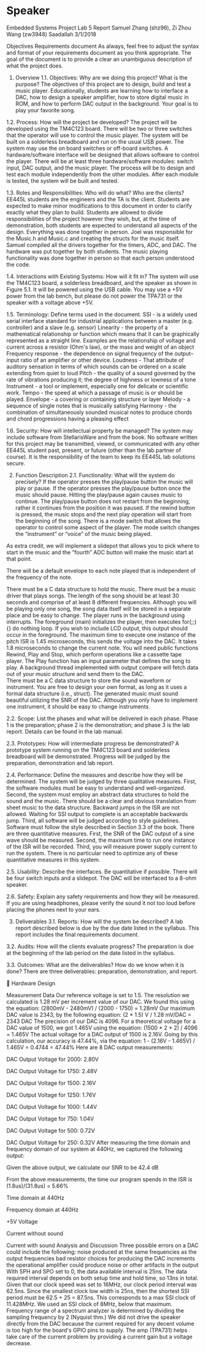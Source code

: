 # Speaker
Embedded Systems Project
Lab 5 Report
Samuel Zhang (shz96), Zi Zhou Wang (zw3948)
Saadallah
3/1/2018

Objectives
Requirements document
As always, feel free to adjust the syntax and format of your requirements document as you think appropriate. The goal of the document is to provide a clear an unambiguous description of what the project does.  
1. Overview
  1.1. Objectives: Why are we doing this project? What is the purpose?
The objectives of this project are to design, build and test a music player. Educationally, students are learning how to interface a DAC, how to design a speaker amplifier, how to store digital music in ROM, and how to perform DAC output in the background. Your goal is to play your favorite song.
 
  1.2. Process: How will the project be developed?
The project will be developed using the TM4C123 board. There will be two or three switches that the operator will use to control the music player. The system will be built on a solderless breadboard and run on the usual USB power. The system may use the on board switches or off-board switches. A hardware/software interface will be designed that allows software to control the player. There will be at least three hardware/software modules: switch input, DAC output, and the music player.  The process will be to design and test each module independently from the other modules. After each module is tested, the system will be built and tested.
 
  1.3. Roles and Responsibilities: Who will do what?  Who are the clients?
EE445L students are the engineers and the TA is the client. Students are expected to make minor modifications to this document in order to clarify exactly what they plan to build. Students are allowed to divide responsibilities of the project however they wish, but, at the time of demonstration, both students are expected to understand all aspects of the design.
Everything was done together in person. Joel was responsible for the Music.h and Music.c and creating the structs for the music itself. Samuel compiled all the drivers together for the timers, ADC, and DAC. The hardware was put together by both students. The music playing functionality was done together in person so that each person understood the code.

  1.4. Interactions with Existing Systems: How will it fit in?
            	The system will use the TM4C123 board, a solderless breadboard, and the speaker as shown in Figure 5.1. It will be powered using the USB cable. You may use a +5V power from the lab bench, but please do not power the TPA731 or the speaker with a voltage above +5V.
 
  1.5. Terminology: Define terms used in the document.
SSI - is a widely used serial interface standard for industrial applications between a master (e.g. controller) and a slave (e.g. sensor)
Linearity - the property of a mathematical relationship or function which means that it can be graphically represented as a straight line. Examples are the relationship of voltage and current across a resistor (Ohm's law), or the mass and weight of an object
Frequency response - the dependence on signal frequency of the output–input ratio of an amplifier or other device.
Loudness - That attribute of auditory sensation in terms of which sounds can be ordered on a scale extending from quiet to loud
Pitch - the quality of a sound governed by the rate of vibrations producing it; the degree of highness or lowness of a tone
Instrument - a tool or implement, especially one for delicate or scientific work.
Tempo - the speed at which a passage of music is or should be played.
Envelope - a covering or containing structure or layer
Melody - a sequence of single notes that is musically satisfying
Harmony - the combination of simultaneously sounded musical notes to produce chords and chord progressions having a pleasing effect
 
  1.6. Security: How will intellectual property be managed?
The system may include software from StellarisWare and from the book. No software written for this project may be transmitted, viewed, or communicated with any other EE445L student past, present, or future (other than the lab partner of course). It is the responsibility of the team to keep its EE445L lab solutions secure.
 
2. Function Description
  2.1. Functionality: What will the system do precisely?
If the operator presses the play/pause button the music will play or pause. If the operator presses the play/pause button once the music should pause. Hitting the play/pause again causes music to continue. The play/pause button does not restart from the beginning, rather it continues from the position it was paused. If the rewind button is pressed, the music stops and the next play operation will start from the beginning of the song. There is a mode switch that allows the operator to control some aspect of the player. The mode switch changes the “instrument” or “voice” of the music being played.

As extra credit, we will implement a slidepot that allows you to pick where to start in the music and the “fourth” ADC button will make the music start at that point.

There will be a default envelope to each note played that is independent of the frequency of the note.

There must be a C data structure to hold the music. There must be a music driver that plays songs. The length of the song should be at least 30 seconds and comprise of at least 8 different frequencies. Although you will be playing only one song, the song data itself will be stored in a separate place and be easy to change. The player runs in the background using interrupts. The foreground (main) initializes the player, then executes for(;;){} do nothing loop. If you wish to include LCD output, this output should occur in the foreground. The maximum time to execute one instance of the pitch ISR is 1.45 microseconds, this sends the voltage into the DAC. It takes 1.8 microseconds to change the current note. You will need public functions Rewind, Play and Stop, which perform operations like a cassette tape player. The Play function has an input parameter that defines the song to play. A background thread implemented with output compare will fetch data out of your music structure and send them to the DAC.  
There must be a C data structure to store the sound waveform or instrument. You are free to design your own format, as long as it uses a formal data structure (i.e., struct). The generated music must sound beautiful utilizing the SNR of the DAC. Although you only have to implement one instrument, it should be easy to change instruments.
 
  2.2. Scope: List the phases and what will be delivered in each phase.
Phase 1 is the preparation; phase 2 is the demonstration; and phase 3 is the lab report. Details can be found in the lab manual.
 
  2.3. Prototypes: How will intermediate progress be demonstrated?
A prototype system running on the TM4C123 board and solderless breadboard will be demonstrated. Progress will be judged by the preparation, demonstration and lab report.
 
  2.4. Performance: Define the measures and describe how they will be determined.
The system will be judged by three qualitative measures. First, the software modules must be easy to understand and well-organized. Second, the system must employ an abstract data structures to hold the sound and the music. There should be a clear and obvious translation from sheet music to the data structure. Backward jumps in the ISR are not allowed. Waiting for SSI output to complete is an acceptable backwards jump. Third, all software will be judged according to style guidelines. Software must follow the style described in Section 3.3 of the book. There are three quantitative measures. First, the SNR of the DAC output of a sine wave should be measured. Second, the maximum time to run one instance of the ISR will be recorded. Third, you will measure power supply current to run the system. There is no particular need to optimize any of these quantitative measures in this system.
 
  2.5. Usability: Describe the interfaces. Be quantitative if possible.
There will be four switch inputs and a slidepot. The DAC will be interfaced to a 8-ohm speaker. 
 
  2.6. Safety: Explain any safety requirements and how they will be measured.
    	If you are using headphones, please verify the sound it not too loud before placing the phones next to your ears.  
 
3. Deliverables
  3.1. Reports: How will the system be described?
A lab report described below is due by the due date listed in the syllabus. This report includes the final requirements document.
 
  3.2. Audits: How will the clients evaluate progress?
The preparation is due at the beginning of the lab period on the date listed in the syllabus.
 
  3.3. Outcomes: What are the deliverables? How do we know when it is done?
There are three deliverables: preparation, demonstration, and report. 


Hardware Design



Measurement Data
Our reference voltage is set to 1.5.
The resolution we calculated is 1.28 mV per increment value of our DAC. We found this using the equation: (2800mV - 2480mV) / (2000 - 1750) = 1.28mV
Our maximum DAC value is 2343, by the following equation: (2 * 1.5) V / 1.28 mV/DAC = 2343 DAC
The precision of our DAC is 4096. For a theoretical voltage for a DAC value of 1500, we got 1.465V using the equation: (1500 * 2 * 2) / 4096 = 1.465V
The actual voltage for a DAC output of 1500 is 2.16V.
Going by this calculation, our accuracy is 47.44%, via the equation: 1 - (2.16V - 1.465V) / 1.465V = 0.4744 = 47.44%
Here are 8 DAC output measurements:

DAC Output Voltage for 2000: 2.80V

DAC Output Voltage for 1750: 2.48V

DAC Output Voltage for 1500: 2.16V

DAC Output Voltage for 1250: 1.76V

DAC Output Voltage for 1000: 1.44V

DAC Output Voltage for 750: 1.04V

DAC Output Voltage for 500: 0.72V

DAC Output Voltage for 250: 0.32V
After measuring the time domain and frequency domain of our system at 440Hz, we captured the following output:

Given the above output, we calculate our SNR to be 42.4 dB


From the above measurements, the time our program spends in the ISR is (1.8us)/(31.8us) = 5.66%

Time domain at 440Hz

Frequency domain at 440Hz

+5V  Voltage

Current without sound

Current with sound
Analysis and Discussion
Three possible errors on a DAC could include the following:
noise produced at the same frequencies as the output frequencies
bad resistor choices for producing the DAC increments
the operational amplifier could produce noise or other artifacts in the output
With SPH and SPO set to 0, the data available interval is 25ns. The data required interval depends on both setup time and hold time, so 13ns in total. Given that our clock speed was set to 16MHz, our clock period interval was 62.5ns. Since the smallest clock low width is 25ns, then the shortest SSI period must be 62.5 + 25 = 87.5ns. This corresponds to a max SSI clock of 11.428MHz. We used an SSI clock of 8MHz, below that maximum.
Frequency range of a spectrum analyzer is determined by dividing the sampling frequency by 2 (Nyquist thm.)
We did not drive the speaker directly from the DAC because the current required for any decent volume is too high for the board's GPIO pins to supply. The amp (TPA731) helps take care of the current problem by providing a current gain but a voltage decrease.

